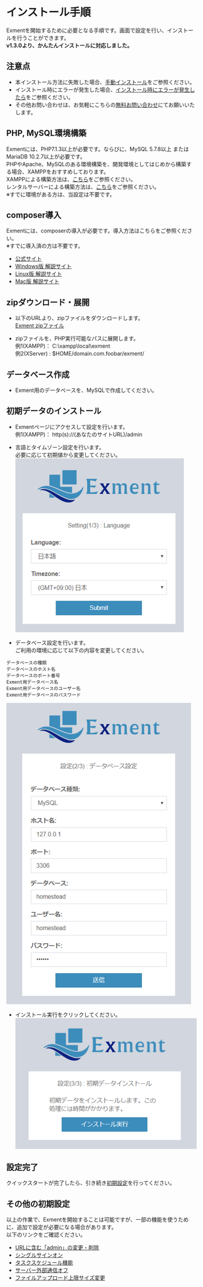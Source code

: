 # インストール手順
Exmentを開始するために必要となる手順です。画面で設定を行い、インストールを行うことができます。  
**v1.3.0より、かんたんインストールに対応しました。**

## 注意点
- 本インストール方法に失敗した場合、[手動インストール](/ja/quickstart_manual)をご参照ください。
- インストール時にエラーが発生した場合、[インストール時にエラーが発生したら](/ja/install_error)をご参照ください。
- その他お問い合わせは、お気軽にこちらの[無料お問い合わせ](https://exment.net/inquiry)にてお願いいたします。

## PHP, MySQL環境構築
Exmentには、PHP7.1.3以上が必要です。ならびに、MySQL 5.7.8以上 または MariaDB 10.2.7以上が必要です。  
PHPやApache、MySQLのある環境構築を、開発環境としてはじめから構築する場合、XAMPPをおすすめしております。  
XAMPPによる構築方法は、[こちら](/ja/install_xampp)をご参照ください。  
レンタルサーバーによる構築方法は、[こちら](/ja/install_rental)をご参照ください。  
※すでに環境がある方は、当設定は不要です。


## composer導入
Exmentには、composerの導入が必要です。導入方法はこちらをご参照ください。  
※すでに導入済の方は不要です。  
- [公式サイト](https://getcomposer.org/download/)
- [Windows版 解説サイト](https://weblabo.oscasierra.net/php-composer-windows-install/)
- [Linux版 解説サイト](https://weblabo.oscasierra.net/php-composer-centos-install/)
- [Mac版 解説サイト](https://weblabo.oscasierra.net/php-composer-macos-homebrew-install/)


## zipダウンロード・展開
- 以下のURLより、zipファイルをダウンロードします。  
[Exment zipファイル](https://exment.net/downloads/ja/exment.zip)  

- zipファイルを、PHP実行可能なパスに展開します。  
例1(XAMPP)： C:\xampp\local\exment  
例2(XServer) : $HOME/domain.com.foobar/exment/

## データベース作成
- Exment用のデータベースを、MySQLで作成してください。

## 初期データのインストール
- Exmentページにアクセスして設定を行います。  
例1(XAMPP)： http(s)://(あなたのサイトURL)/admin  

- 言語とタイムゾーン設定を行います。  
必要に応じて初期値から変更してください。  
![インストール画面_設定](img/quickstart/setting_windows1.png)  

- データベース設定を行います。  
ご利用の環境に応じて以下の内容を変更してください。 
~~~
データベースの種類
データベースのホスト名
データベースのポート番号
Exment用データベース名
Exment用データベースのユーザー名
Exment用データベースのパスワード
~~~  

![インストール画面_設定](img/quickstart/setting_windows2.png)  
  
- インストール実行をクリックしてください。  
![インストール画面_設定](img/quickstart/setting_windows3.png)  


## 設定完了
クイックスタートが完了したら、引き続き[初期設定](/ja/first_setting.md)を行ってください。  

## その他の初期設定
以上の作業で、Exmentを開始することは可能ですが、一部の機能を使うために、追加で設定が必要になる場合があります。  
以下のリンクをご確認ください。  
- [URLに含む「admin」の変更・削除](/ja/quickstart_more.md#URLに含む「admin」の変更・削除)
- [シングルサインオン](/ja/quickstart_more.md#シングルサインオン)
- [タスクスケジュール機能](/ja/quickstart_more.md#タスクスケジュール機能)
- [サーバー外部通信オフ](/ja/quickstart_more.md#サーバー外部通信オフ)
- [ファイルアップロード上限サイズ変更](/ja/quickstart_more.md#ファイルアップロード上限サイズ変更)
